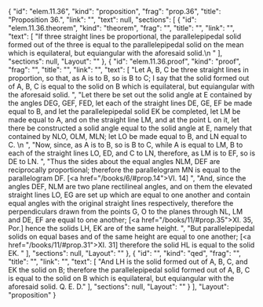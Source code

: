 {
  "id": "elem.11.36",
  "kind": "proposition",
  "frag": "prop.36",
  "title": "Proposition 36.",
  "link": "",
  "text": null,
  "sections": [
    {
      "id": "elem.11.36.theorem",
      "kind": "theorem",
      "frag": "",
      "title": "",
      "link": "",
      "text": [
        "If three straight lines be proportional, the parallelepipedal solid formed out of the three is equal to the parallelepipedal solid on the mean which is equilateral, but equiangular with the aforesaid solid.\n      "
      ],
      "sections": null,
      "Layout": ""
    },
    {
      "id": "elem.11.36.proof",
      "kind": "proof",
      "frag": "",
      "title": "",
      "link": "",
      "text": [
        "Let A, B, C be three straight lines in proportion, so that, as A is to B, so is B to C; I say that the solid formed out of A, B, C is equal to the solid on B which is equilateral, but equiangular with the aforesaid solid. ",
        "Let there be set out the solid angle at E contained by the angles DEG, GEF, FED, let each of the straight lines DE, GE, EF be made equal to B, and let the parallelepipedal solid EK be completed, let LM be made equal to A, and on the straight line LM, and at the point L on it, let there be constructed a solid angle equal to the solid angle at E, namely that contained by NLO, OLM, MLN; let LO be made equal to B, and LN equal to C. \n      ",
        "Now, since, as A is to B, so is B to C, while A is equal to LM, B to each of the straight lines LO, ED, and C to LN, therefore, as LM is to EF, so is DE to LN. ",
        "Thus the sides about the equal angles NLM, DEF are reciprocally proportional; therefore the parallelogram MN is equal to the parallelogram DF. [<a href=\"/books/6/#prop.14\">VI. 14</a>] ",
        "And, since the angles DEF, NLM are two plane rectilineal angles, and on them the elevated straight lines LO, EG are set up which are equal to one another and contain equal angles with the original straight lines respectively, therefore the perpendiculars drawn from the points G, O to the planes through NL, LM and DE, EF are equal to one another; [<a href=\"/books/11/#prop.35\">XI. 35</a>, Por.] hence the solids LH, EK are of the same height. ",
        "But parallelepipedal solids on equal bases and of the same height are equal to one another; [<a href=\"/books/11/#prop.31\">XI. 31</a>] therefore the solid HL is equal to the solid EK. "
      ],
      "sections": null,
      "Layout": ""
    },
    {
      "id": "",
      "kind": "qed",
      "frag": "",
      "title": "",
      "link": "",
      "text": [
        "And LH is the solid formed out of A, B, C, and EK the solid on B; therefore the parallelepipedal solid formed out of A, B, C is equal to the solid on B which is equilateral, but equiangular with the aforesaid solid. Q. E. D."
      ],
      "sections": null,
      "Layout": ""
    }
  ],
  "Layout": "proposition"
}
